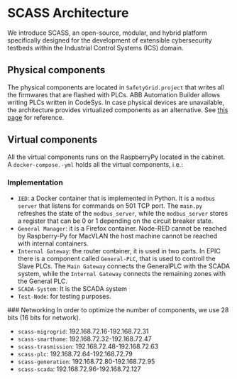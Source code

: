 # SCASS Architecture
We introduce SCASS, an open-source, modular, and hybrid platform specifically designed for the development of extensible cybersecurity testbeds within the Industrial Control Systems (ICS) domain.

## Physical components 
The physical components are located in `SafetyGrid.project` that writes all the firmwares that are flashed with PLCs. ABB Automation Builder allows writing PLCs written in CodeSys. In case physical devices are unavailable, the architecture provides virtualized components as an alternative. See [this page](https://example.com) for reference.

## Virtual components
All the virtual components runs on the RaspberryPy located in the cabinet.
A `docker-compose.-yml` holds all the virtual components, i.e.: 
 

### Implementation 
 * `IED`: a Docker container that is implemented in Python. It is a `modbus server` that listens for commands on 501 TCP port. The `main.py` refreshes the state of the `modbus_server`, while the `modbus_server` stores a register that can be 0 or 1 depending on the circuit breaker state.  
 * `General Manager`: it is a Firefox container. Node-RED cannot be reached by Raspberry-Py for MacVLAN the host machine cannot be reached with internal containers. 
* `Internal Gateway`: the router container, it is used in two parts. In EPIC there is a component called `General-PLC`, that is used to controll the Slave PLCs. The `Main Gateway` connects the GeneralPLC with the SCADA system, while the `Internal Gateway` connects the remaining zones with the General PLC. 
* `SCADA-System`: It is the SCADA system
* `Test-Node`: for testing purposes. 


### Networking 
In order to optimize the number of components, we use 28 bits (16 bits for network). 
* `scass-migrogrid`: 192.168.72.16-192.168.72.31
* `scass-smarthome`: 192.168.72.32-192.168.72.47
* `scass-trasmission`: 192.168.72.48-192.168.72.63
* `scass-plc`: 192.168.72.64-192.168.72.79
* `scass-generation`: 192.168.72.80-192.168.72.95
* `scass-scada`: 192.168.72.96-192.168.72.127